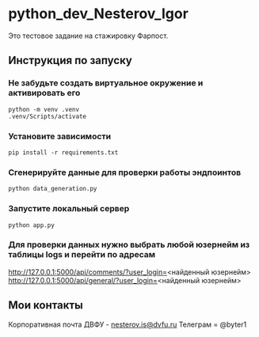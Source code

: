 # python_dev_Nesterov_Igor
Это тестовое задание на стажировку Фарпост.

## Инструкция по запуску
### Не забудьте создать виртуальное окружение и активировать его
```
python -m venv .venv
.venv/Scripts/activate
```
### Установите зависимости 
```pip install -r requirements.txt```
### Сгенерируйте данные для проверки работы эндпоинтов 
```python data_generation.py```
### Запустите локальный сервер
```python app.py```
### Для проверки данных нужно выбрать любой юзернейм из таблицы logs и перейти по адресам
http://127.0.0.1:5000/api/comments/?user_login=<найденный юзернейм><br>
http://127.0.0.1:5000/api/general/?user_login=<найденный юзернейм>

## Мои контакты
Корпоративная почта ДВФУ - nesterov.is@dvfu.ru
Телеграм = @byter1
